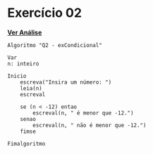 # Exercício 02

[**Ver Análise**](Analise02.md)
```
Algoritmo "Q2 - exCondicional"

Var
n: inteiro

Inicio
    escreva("Insira um número: ")
    leia(n)
    escreval

    se (n < -12) entao
        escreval(n, " é menor que -12.")
    senao
        escreval(n, " não é menor que -12.")
    fimse

Fimalgoritmo
